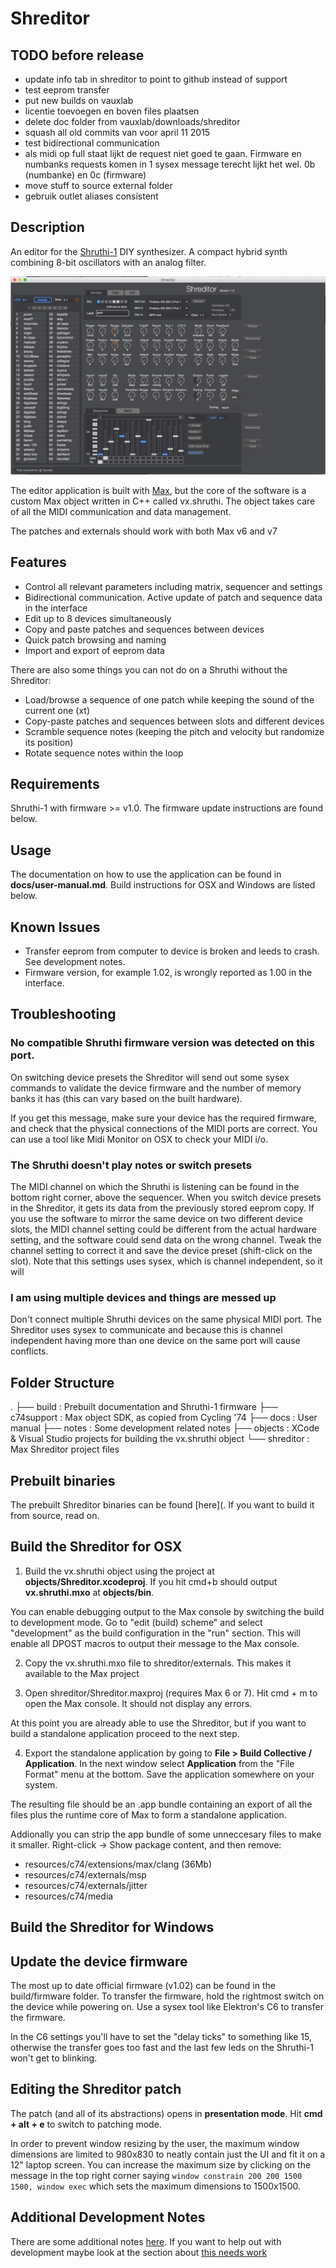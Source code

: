 # Shreditor

## TODO before release
* update info tab in shreditor to point to github instead of support
* test eeprom transfer
* put new builds on vauxlab
* licentie toevoegen en boven files plaatsen
* delete doc folder from vauxlab/downloads/shreditor
* squash all old commits van voor april 11 2015
* test bidirectional communication
* als midi op full staat lijkt de request niet goed te gaan. Firmware en numbanks requests komen in 1 sysex message terecht lijkt het wel. 0b (numbanke) en 0c (firmware)
* move stuff to source external folder
* gebruik outlet aliases consistent

## Description
An editor for the [Shruthi-1](http://mutable-instruments.net/shruthi1) DIY synthesizer. A compact hybrid synth combining 8-bit oscillators with an analog filter.

![screenshot](docs/images/shreditor-ui.png)

The editor application is built with [Max](https://cycling74.com/products/max), but the core of the software is a custom Max object written in C++ called vx.shruthi. The object takes care of all the MIDI communication and data management.

The patches and externals should work with both Max v6 and v7

## Features
* Control all relevant parameters including matrix, sequencer and settings
* Bidirectional communication. Active update of patch and sequence data in the interface
* Edit up to 8 devices simultaneously
* Copy and paste patches and sequences between devices
* Quick patch browsing and naming
* Import and export of eeprom data

There are also some things you can not do on a Shruthi without the Shreditor:

* Load/browse a sequence of one patch while keeping the sound of the current one (xt)
* Copy-paste patches and sequences between slots and different devices
* Scramble sequence notes (keeping the pitch and velocity but randomize its position)
* Rotate sequence notes within the loop

## Requirements
Shruthi-1 with firmware >= v1.0. The firmware update instructions are found below.

## Usage
The documentation on how to use the application can be found in __docs/user-manual.md__. Build instructions for OSX and Windows are listed below.

## Known Issues
* Transfer eeprom from computer to device is broken and leeds to crash. See development notes.
* Firmware version, for example 1.02, is wrongly reported as 1.00 in the interface.

## Troubleshooting
### No compatible Shruthi firmware version was detected on this port.
On switching device presets the Shreditor will send out some sysex commands to validate the device firmware and the number of memory banks it has (this can vary based on the built hardware).

If you get this message, make sure your device has the required firmware, and check that the physical connections of the MIDI ports are correct. You can use a tool like Midi Monitor on OSX to check your MIDI i/o.

### The Shruthi doesn't play notes or switch presets
The MIDI channel on which the Shruthi is listening can be found in the bottom right corner, above the sequencer. When you switch device presets in the Shreditor, it gets its data from the previously stored eeprom copy. If you use the software to mirror the same device on two different device slots, the MIDI channel setting could be different from the actual hardware setting, and the software could send data on the wrong channel. Tweak the channel setting to correct it and save the device preset (shift-click on the slot). Note that this settings uses sysex, which is channel independent, so it will

### I am using multiple devices and things are messed up
Don't connect multiple Shruthi devices on the same physical MIDI port. The Shreditor uses sysex to communicate and because this is channel independent having more than one device on the same port will cause conflicts.

## Folder Structure
.
├── build : Prebuilt documentation and Shruthi-1 firmware
├── c74support : Max object SDK, as copied from Cycling '74
├── docs : User manual
├── notes : Some development related notes
├── objects : XCode & Visual Studio projects for building the vx.shruthi object
└── shreditor : Max Shreditor project files

## Prebuilt binaries
The prebuilt Shreditor binaries can be found [here](. If you want to build it from source, read on.

## Build the Shreditor for OSX

1) Build the vx.shruthi object using the project at __objects/Shreditor.xcodeproj__. If you hit cmd+b should output __vx.shruthi.mxo__ at __objects/bin__.

You can enable debugging output to the Max console by switching the build to development mode. Go to "edit (build) scheme" and select "development" as the build configuration in the "run" section. This will enable all DPOST macros to output their message to the Max console.

2) Copy the vx.shruthi.mxo file to shreditor/externals. This makes it available to the Max project

3) Open shreditor/Shreditor.maxproj (requires Max 6 or 7). Hit cmd + m to open the Max console. It should not display any errors.

At this point you are already able to use the Shreditor, but if you want to build a standalone application proceed to the next step.

4) Export the standalone application by going to __File > Build Collective / Application__. In the next window select __Application__ from the "File Format" menu at the bottom. Save the application somewhere on your system.

The resulting file should be an .app bundle containing an export of all the files plus the runtime core of Max to form a standalone application.

Addionally you can strip the app bundle of some unneccesary files to make it smaller. Right-click -> Show package content, and then remove:

* resources/c74/extensions/max/clang (36Mb)
* resources/c74/externals/msp
* resources/c74/externals/jitter
* resources/c74/media

## Build the Shreditor for Windows




## Update the device firmware
The most up to date official firmware (v1.02) can be found in the build/firmware folder. To transfer the firmware, hold the rightmost switch on the device while powering on. Use a sysex tool like Elektron's C6 to transfer the firmware.

In the C6 settings you'll have to set the "delay ticks" to something like 15, otherwise the transfer goes too fast and the last few leds on the Shruthi-1 won't get to blinking.

## Editing the Shreditor patch
The patch (and all of its abstractions) opens in __presentation mode__. Hit __cmd + alt + e__ to switch to patching mode.

In order to prevent window resizing by the user, the maximum window dimensions are limited to 980x830 to neatly contain just the UI and fit it on a 12" laptop screen. You can increase the maximum size by clicking on the message in the top right corner saying `window constrain 200 200 1500 1500, window exec` which sets the maximum dimensions to 1500x1500.

## Additional Development Notes
There are some additional notes [here](/notes). If you want to help out with development maybe look at the section about [this needs work](/notes/this%20needs%20work.md)

